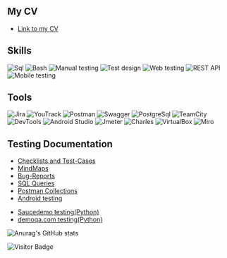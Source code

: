 <!-- ![Header](https://github.com/CytoClown/CytoClown/blob/main/assets/Header.png) -->

## My CV
- [Link to my CV](https://drive.google.com/file/d/1rOY-3wXnP2ZHiOv0MiNJrFxtNQtmnnnY/view?usp=sharing)

## Skills
![Sql](https://img.shields.io/badge/Sql-090909?style=for-the-badge&logo=Sql&logoColor=0b66c2%20)
![Bash](https://img.shields.io/badge/Bash-090909?style=for-the-badge&logo=Bash&logoColor=0b66c2%20)
![Manual testing](https://img.shields.io/badge/Manual%20testing-090909?style=for-the-badge&logo=Manual%20testing&logoColor=0b66c2%20)
![Test design](https://img.shields.io/badge/Test%20design-090909?style=for-the-badge&logo=Test%20design&logoColor=0b66c2%20)
![Web testing](https://img.shields.io/badge/Web%20testing-090909?style=for-the-badge&logo=Web%20testing&logoColor=0b66c2%20)
![REST API](https://img.shields.io/badge/REST%20API-090909?style=for-the-badge&logo=REST%20API&logoColor=0b66c2%20)
![Mobile testing](https://img.shields.io/badge/Mobile%20testing-090909?style=for-the-badge&logo=Mobile%20testing&logoColor=0b66c2%20)

## Tools
![Jira](https://img.shields.io/badge/Jira-090909?style=for-the-badge&logo=Jira&logoColor=47C5FB)
![YouTrack](https://img.shields.io/badge/YouTrack-090909?style=for-the-badge&logo=YouTrack&logoColor=909090)
![Postman](https://img.shields.io/badge/Postman-090909?style=for-the-badge&logo=Postman&logoColor=ff6c37)
![Swagger](https://img.shields.io/badge/Swagger-090909?style=for-the-badge&logo=swagger)
![PostgreSql](https://img.shields.io/badge/PostgreSql-090909?style=for-the-badge&logo=PostgreSql&logoColor=31648c%20)
![TeamCity](https://img.shields.io/badge/teamcity-090909?style=for-the-badge&logo=teamcity&logoColor=909090)
![DevTools](https://img.shields.io/badge/Devtools-090909?style=for-the-badge&logo=google%20chrome)
![Android Studio](https://img.shields.io/badge/Android%20Studio-090909?style=for-the-badge&logo=Android%20Studio&logoColor=31648c%20)
![Jmeter](https://img.shields.io/badge/Jmeter-090909?style=for-the-badge&logo=Jmeter&logoColor=31648c%20)
![Charles](https://img.shields.io/badge/Charles-090909?style=for-the-badge&logo=Charles&logoColor=31648c%20)
![VirtualBox](https://img.shields.io/badge/VirtualBox-090909?style=for-the-badge&logo=virtualbox&logoColor=%230b66c2%20)
![Miro](https://img.shields.io/badge/Miro-090909?style=for-the-badge&logo=miro&logoColor=%23fabc32)

## Testing Documentation

- [Checklists and Test-Cases](https://github.com/CytoClown/ChList-TK)
- [MindMaps](https://github.com/CytoClown/MM)
- [Bug-Reports](https://github.com/CytoClown/BReports)
- [SQL Queries](https://github.com/CytoClown/SQLquery)
- [Postman Collections](https://github.com/CytoClown/PostC)
- [Android testing](https://github.com/CytoClown/Mobile)
<!-- - [VirtualBox Ubuntu server, TeamCity](https://github.com/CytoClown/UbServTeam/tree/main) -->
- [Saucedemo testing(Python)](https://github.com/CytoClown/Saucedemo)
- [demoqa.com testing(Python)](https://github.com/CytoClown/QA_auto)

<!-- ## Contacts
[![Telegram](https://img.shields.io/badge/Telegram-090909?style=for-the-badge&logo=Telegram&logoColor=31648c%20)](https://t.me//knyaz335)
[![LinkedIn](https://img.shields.io/badge/LinkedIn-090909?style=for-the-badge&logo=LinkedIn&logoColor=0b66c2%20)](https://www.linkedin.com/in/knyaz335/) -->

![Anurag's GitHub stats](https://github-readme-stats.vercel.app/api?username=cytoclown&show_icons=true)

![Visitor Badge](https://visitor-badge.laobi.icu/badge?page_id=CytoClown)
